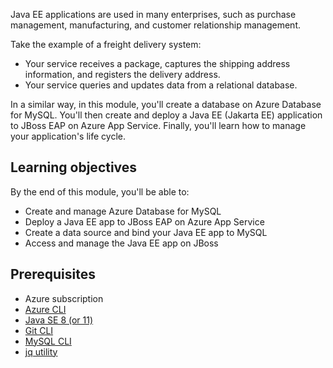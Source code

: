 Java EE applications are used in many enterprises, such as purchase management, manufacturing, and customer relationship management.

Take the example of a freight delivery system:

- Your service receives a package, captures the shipping address information, and registers the delivery address.
- Your service queries and updates data from a relational database.

In a similar way, in this module, you'll create a database on Azure Database for MySQL. You'll then create and deploy a Java EE (Jakarta EE) application to JBoss EAP on Azure App Service. Finally, you'll learn how to manage your application's life cycle.

## Learning objectives

By the end of this module, you'll be able to:

- Create and manage Azure Database for MySQL
- Deploy a Java EE app to JBoss EAP on Azure App Service
- Create a data source and bind your Java EE app to MySQL
- Access and manage the Java EE app on JBoss

## Prerequisites

- Azure subscription
- [Azure CLI](https://docs.microsoft.com/cli/azure/install-azure-cli?WT.mc_id=java-9121-yoterada)
- [Java SE 8 (or 11)](https://www.oracle.com/java/technologies/javase/javase-jdk8-downloads.html)
- [Git CLI](https://git-scm.com/downloads)
- [MySQL CLI](https://dev.mysql.com/downloads/shell/)
- [jq utility](https://stedolan.github.io/jq/)

